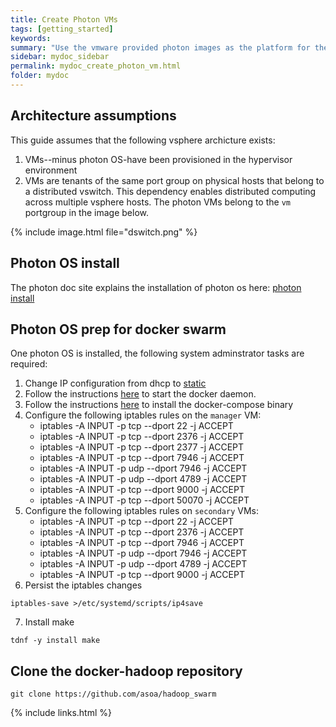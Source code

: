 ```yaml
---
title: Create Photon VMs
tags: [getting_started]
keywords:
summary: "Use the vmware provided photon images as the platform for the docker swarm runtime"
sidebar: mydoc_sidebar
permalink: mydoc_create_photon_vm.html
folder: mydoc
---
```


## Architecture assumptions
This guide assumes that the following vsphere archicture exists:
1. VMs--minus photon OS-have been provisioned in the hypervisor environment
2. VMs are tenants of the same port group on physical hosts that belong to a distributed vswitch. This
dependency enables distributed computing across multiple vsphere hosts.  The photon VMs belong
to the `vm` portgroup in the image below.

{% include image.html file="dswitch.png" %}

## Photon OS install
The photon doc site explains the installation of photon os here: [photon install](https://vmware.github.io/photon/assets/files/html/3.0/photon_installation/Running-Photon-OS-on-vSphere.html)

## Photon OS prep for docker swarm
One photon OS is installed, the following system adminstrator tasks are required:
1. Change IP configuration from dhcp to [static](https://vmware.github.io/photon/assets/files/html/3.0/photon_admin/setting-a-static-ip-address.html)
2. Follow the instructions [here](https://vmware.github.io/photon/assets/files/html/3.0/photon_admin/docker-containers.html) to start the docker daemon.
3. Follow the instructions [here](https://docs.docker.com/compose/install/) to install the docker-compose binary
4. Configure the following iptables rules on the `manager` VM:
    * iptables -A INPUT -p tcp --dport 22 -j ACCEPT
    * iptables -A INPUT -p tcp --dport 2376 -j ACCEPT
    * iptables -A INPUT -p tcp --dport 2377 -j ACCEPT
    * iptables -A INPUT -p tcp --dport 7946 -j ACCEPT
    * iptables -A INPUT -p udp --dport 7946 -j ACCEPT
    * iptables -A INPUT -p udp --dport 4789 -j ACCEPT
    * iptables -A INPUT -p tcp --dport 9000 -j ACCEPT
    * iptables -A INPUT -p tcp --dport 50070 -j ACCEPT
5. Configure the following iptables rules on `secondary` VMs:
    * iptables -A INPUT -p tcp --dport 22 -j ACCEPT
    * iptables -A INPUT -p tcp --dport 2376 -j ACCEPT
    * iptables -A INPUT -p tcp --dport 7946 -j ACCEPT
    * iptables -A INPUT -p udp --dport 7946 -j ACCEPT
    * iptables -A INPUT -p udp --dport 4789 -j ACCEPT
    * iptables -A INPUT -p tcp --dport 9000 -j ACCEPT
6. Persist the iptables changes
```
iptables-save >/etc/systemd/scripts/ip4save
```
7. Install make
```
tdnf -y install make
```

## Clone the docker-hadoop repository
```
git clone https://github.com/asoa/hadoop_swarm
```

{% include links.html %}
